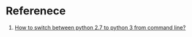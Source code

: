 
# Referenece 

1. [How to switch between python 2.7 to python 3 from command line?
](https://stackoverflow.com/questions/18058389/how-to-switch-between-python-2-7-to-python-3-from-command-line)